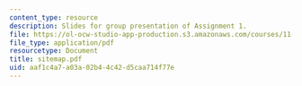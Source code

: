 ```yaml
---
content_type: resource
description: Slides for group presentation of Assignment 1.
file: https://ol-ocw-studio-app-production.s3.amazonaws.com/courses/11-946j-beijing-urban-design-studio-summer-2004/aaf1c4a7a03a02b44c42d5caa714f77e_sitemap.pdf
file_type: application/pdf
resourcetype: Document
title: sitemap.pdf
uid: aaf1c4a7-a03a-02b4-4c42-d5caa714f77e
---
```

